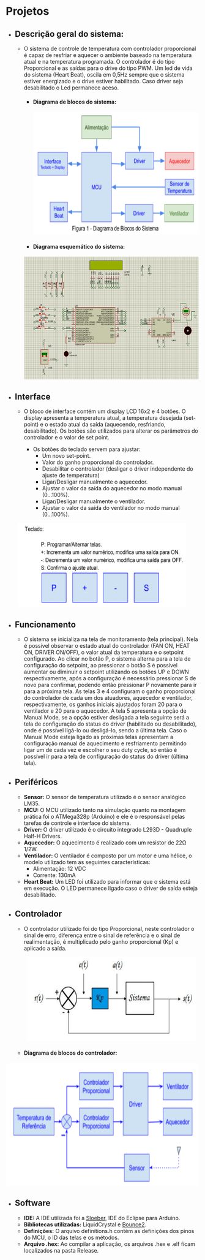 # Projetos
+ ## Descrição geral do sistema:

  + O sistema de controle de temperatura com controlador proporcional é capaz de resfriar e aquecer o ambiente baseado na temperatura 
atual e na temperatura programada. O controlador é do tipo Proporcional e as saídas para o drive do tipo PWM. Um led de vida do sistema
(Heart Beat), oscila em 0,5Hz sempre que o sistema estiver energizado e o drive estiver habilitado. Caso driver seja desabilitado o Led
permanece aceso.

    + #### Diagrama de blocos do sistema:

      <p align="center">
        <img width="540" height="320" src="system_block_diagram.png">
      </p>

    + #### Diagrama esquemático do sistema:
    
    <p align="center">
     <img width="540" height="320" src="colorful_schematic_diagram.png">
     </p>
     
+ ## Interface

  + O bloco de interface contém um display LCD 16x2 e 4 botões. O display apresenta a temperatura atual, a temperatura desejada (set-point) e o estado atual
da saída (aquecendo, resfriando, desabilitado). Os botões são utilizados para alterar os
parâmetros do controlador e o valor de set point.

      + Os botões do teclado servem para ajustar:
        + Um novo set-point.
        + Valor do ganho proporcional do controlador.
        + Desabilitar o controlador (desligar o driver independente do ajuste de
        temperatura)
        + Ligar/Desligar manualmente o aquecedor.
        + Ajustar o valor da saída do aquecedor no modo manual (0...100%).
        + Ligar/Desligar manualmente o ventilador.
        + Ajustar o valor da saída do ventilador no modo manual (0...100%).

<p align="center">
  <img width="440" height="220" src="keyboard.png">
</p>


+ ## Funcionamento

  + O sistema se inicializa na tela de monitoramento (tela principal). Nela é possível observar o estado atual do controlador (FAN ON, 
 HEAT ON, DRIVER ON/OFF), o valor atual da temperatura e o setpoint configurado. Ao clicar no botão P, o sistema alterna para a tela de
 configuração do setpoint, ao pressionar o botão S é possível aumentar ou diminuir o setpoint utilizando os botões UP e DOWN 
respectivamente, após a configuração é necessário pressionar S de novo para confirmar, podendo então pressionar P novamente para ir para 
a próxima tela. As telas 3 e 4 configuram o ganho proporcional do controlador de cada um dos atuadores, aquecedor e ventilador, 
respectivamente, os ganhos iniciais ajustados foram 20 para o ventilador e 20 para o aquecedor. A tela 5 apresenta
a opção de Manual Mode, se a opção estiver desligada a tela seguinte será a tela de
configuração do status do driver (habilitado ou desabilitado), onde é possível ligá-lo ou desligá-lo, sendo a última tela. Caso o Manual
Mode esteja ligado as próximas telas apresentam a configuração manual de aquecimento e resfriamento permitindo ligar um de cada vez e 
escolher o seu duty cycle, só então é possível ir para a tela de configuração do status do driver (última tela).

  
  
+ ## Periféricos

  + **Sensor:** O sensor de temperatura utilizado é o sensor analógico LM35.
  + **MCU:** O MCU utilizado tanto na simulação quanto na montagem prática foi o ATMega328p (Arduino) e ele é o responsável pelas 
  tarefas de controle e interface  do sistema.
  + **Driver:** O driver utilizado é o circuito integrado L293D - Quadruple Half-H Drivers.
  + **Aquecedor:** O aquecimento é realizado com um resistor de 22Ω 1/2W.
  + **Ventilador:** O ventilador é composto por um motor e uma hélice, o modelo utilizado tem as
seguintes características:
       + Alimentação: 12 VDC
       + Corrente: 130mA
  + **Heart Beat:** Um LED foi utilizado para informar que o sistema está em execução. O LED
permanece ligado caso o driver de saída esteja desabilitado. 

+ ## Controlador
  + O controlador utilizado foi do tipo Proporcional, neste controlador o sinal de erro,
diferença entre o sinal de referência e o sinal de realimentação, é multiplicado pelo ganho
proporcional (Kp) e aplicado a saída.

    <p align="center">
      <img width="440" height="220" src="Images/proportional_controller.png">
    </p>

   + #### Diagrama de blocos do controlador:
   
<p align="center">
<img width="540" height="320" src="Images/controller_block_diagram.png">
</p>


+ ## Software
  
  + **IDE:** A IDE utilizada foi a [Sloeber](https://eclipse.baeyens.it/), IDE do Eclipse para Arduino.
  + **Bibliotecas utilizadas:** LiquidCrystal e [Bounce2](https://github.com/thomasfredericks/Bounce2).
  + **Definições:** O arquivo definitions.h contém as definições dos pinos do MCU, o ID das telas e os métodos.
  + **Arquivo .hex:** Ao compilar a aplicação, os arquivos .hex e .elf ficam localizados na pasta Release.

